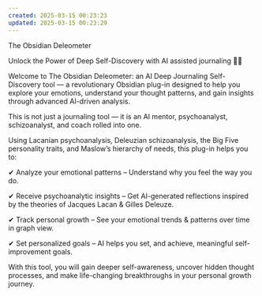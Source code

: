```yaml
---
created: 2025-03-15 00:23:23
updated: 2025-03-15 00:23:29
---
```

The Obsidian Deleometer 

Unlock the Power of Deep Self-Discovery with AI assisted journaling 🧠✨

Welcome to The Obsidian Deleometer: an AI Deep Journaling Self-Discovery tool — a revolutionary Obsidian plug-in designed to help you explore your emotions, understand your thought patterns, and gain insights through advanced AI-driven analysis.  

This is not just a journaling tool — it is an AI mentor, psychoanalyst, schizoanalyst, and coach rolled into one.  

Using Lacanian psychoanalysis, Deleuzian schizoanalysis, the Big Five personality traits, and Maslow’s hierarchy of needs, this plug-in helps you to:

✔ Analyze your emotional patterns – Understand why you feel the way you do.

✔ Receive psychoanalytic insights – Get AI-generated reflections inspired by the theories of Jacques Lacan & Gilles Deleuze.

✔ Track personal growth – See your emotional trends & patterns over time in graph view.

✔ Set personalized goals – AI helps you set, and achieve, meaningful self-improvement goals.

With this tool, you will gain deeper self-awareness, uncover hidden thought processes, and make life-changing breakthroughs in your personal growth journey.